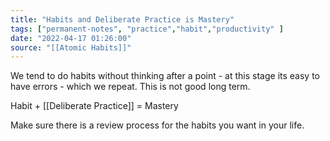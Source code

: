 ```yaml
---
title: "Habits and Deliberate Practice is Mastery"
tags: ["permanent-notes", "practice","habit","productivity" ]
date: "2022-04-17 01:26:00"
source: "[[Atomic Habits]]"
---
```


We tend to do habits without thinking after a point - at this stage its easy to have errors - which we repeat. This is not good long term.

Habit + [[Deliberate Practice]] = Mastery

Make sure there is a review process for the habits you want in your life.